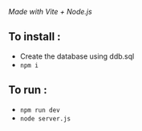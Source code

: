 *Made with Vite + Node.js*

## To install :
  - Create the database using ddb.sql
  - `npm i`
  
## To run :
  - `npm run dev`
  - `node server.js`
